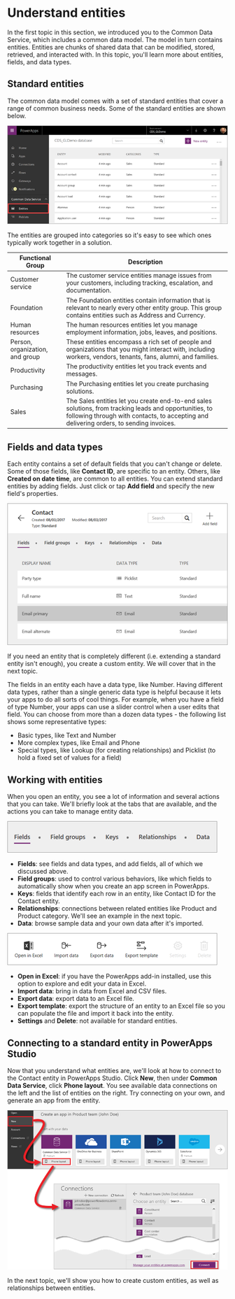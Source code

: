 <properties
   pageTitle="Understand Common Data Service entities | Microsoft PowerApps"
   description="Define and use entities that map to your business data and processes"
   services=""
   suite="powerapps"
   documentationCenter="na"
   authors="mgblythe"
   manager="anneta"
   editor=""
   tags=""
   featuredVideoId="JJa6n_YaD-w"
   courseDuration="8m"/>

<tags
   ms.service="powerapps"
   ms.devlang="na"
   ms.topic="get-started-article"
   ms.tgt_pltfrm="na"
   ms.workload="na"
   ms.date="08/03/2017"
   ms.author="mblythe"/>

# Understand entities
In the first topic in this section, we introduced you to the Common Data Service, which includes a common data model. The model in turn contains entities. Entities are chunks of shared data that can be modified, stored, retrieved, and interacted with. In this topic, you'll learn more about entities, fields, and data types.


## Standard entities
The common data model comes with a set of standard entities that cover a range of common business needs. Some of the standard entities are shown below.

![Common Data Service standard entities](./media/learning-common-data-service-entities/standard-entities.png)

The entities are grouped into categories so it's easy to see which ones typically work together in a solution.

| Functional Group                | Description                                                                                                                                                                                       |
|---------------------------------|---------------------------------------------------------------------------------------------------------------------------------------------------------------------------------------------------|
| Customer service                | The customer service entities manage issues from your customers, including tracking, escalation, and documentation.                                                                               |
| Foundation                      | The Foundation entities contain information that is relevant to nearly every other entity group. This group contains entities such as Address and Currency.                                       |
| Human resources                 | The human resources entities let you manage employment information, jobs, leaves, and positions.                                                                                                  |
| Person, organization, and group | These entities encompass a rich set of people and organizations that you might interact with, including workers, vendors, tenants, fans, alumni, and families.                                    |
| Productivity                    | The productivity entities let you track events and messages.                                                                                                                                      |
| Purchasing                      | The Purchasing entities let you create purchasing solutions.                                                                                                                                      |
| Sales                           | The Sales entities let you create end-to-end sales solutions, from tracking leads and opportunities, to following through with contacts, to accepting and delivering orders, to sending invoices. |


## Fields and data types
Each entity contains a set of default fields that you can't change or delete. Some of those fields, like **Contact ID**, are specific to an entity. Others, like **Created on date time**, are common to all entities. You can extend standard entities by adding fields. Just click or tap **Add field** and specify the new field's properties.

![Contact entity fields and data types](./media/learning-common-data-service-entities/contact-entity-fields.png)

If you need an entity that is completely different (i.e. extending a standard entity isn't enough), you create a custom entity. We will cover that in the next topic.

The fields in an entity each have a data type, like Number. Having different data types, rather than a single generic data type is helpful because it lets your apps to do all sorts of cool things. For example, when you have a field of type Number, your apps can use a slider control when a user edits that field. You can choose from more than a dozen data types - the following list shows some representative types:

- Basic types, like Text and Number
- More complex types, like Email and Phone
- Special types, like Lookup (for creating relationships) and Picklist (to hold a fixed set of values for a field)  


## Working with entities
When you open an entity, you see a lot of information and several actions that you can take. We'll briefly look at the tabs that are available, and the actions you can take to manage entity data.

![Entity tabs](./media/learning-common-data-service-entities/entity-tabs.png)

- **Fields**: see fields and data types, and add fields, all of which we discussed above.
- **Field groups**: used to control various behaviors, like which fields to automatically show when you create an app screen in PowerApps.
- **Keys**: fields that identify each row in an entity, like Contact ID for the Contact entity.
- **Relationships**: connections between related entities like Product and Product category. We'll see an example in the next topic.
- **Data**: browse sample data and your own data after it's imported.

![Entity actions](./media/learning-common-data-service-entities/entity-actions.png)

- **Open in Excel**: if you have the PowerApps add-in installed, use this option to explore and edit your data in Excel.
- **Import data**: bring in data from Excel and CSV files.
- **Export data**: export data to an Excel file.
- **Export template**: export the structure of an entity to an Excel file so you can populate the file and import it back into the entity.
- **Settings** and **Delete**: not available for standard entities.


## Connecting to a standard entity in PowerApps Studio
Now that you understand what entities are, we'll look at how to connect to the Contact entity in PowerApps Studio. Click **New**, then under **Common Data Service**, click **Phone layout**. You see available data connections on the left and the list of entities on the right. Try connecting on your own, and generate an app from the entity.

![Connect to entity in PowerApps Studio](./media/learning-common-data-service-entities/connect-to-standard-entity.png)

In the next topic, we'll show you how to create custom entities, as well as relationships between entities.
